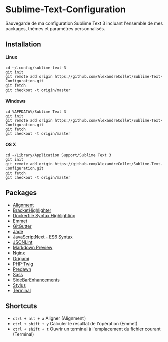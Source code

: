 # Sublime-Text-Configuration

Sauvegarde de ma configuration Sublime Text 3 incluant l'ensemble de mes packages, thèmes et paramètres personnalisés.

## Installation

#### Linux

    cd ~/.config/sublime-text-3
    git init
    git remote add origin https://github.com/AlexandreCollet/Sublime-Text-Configuration.git
    git fetch
    git checkout -t origin/master

#### Windows

    cd %APPDATA%/Sublime Text 3
    git init
    git remote add origin https://github.com/AlexandreCollet/Sublime-Text-Configuration.git
    git fetch
    git checkout -t origin/master

#### OS X

    cd ~/Library/Application Support/Sublime Text 3
    git init
    git remote add origin https://github.com/AlexandreCollet/Sublime-Text-Configuration.git
    git fetch
    git checkout -t origin/master

## Packages 

* [Alignment](http://wbond.net/sublime_packages/alignment)
* [BracketHighlighter](https://github.com/facelessuser/BracketHighlighter)
* [Dockerfile Syntax Highlighting](https://github.com/asbjornenge/Dockerfile.tmLanguage)
* [Emmet](http://emmet.io/)
* [GitGutter](https://github.com/jisaacks/GitGutter)
* [Jade](https://github.com/davidrios/jade-tmbundle)
* [JavaScriptNext - ES6 Syntax](https://github.com/Benvie/JavaScriptNext.tmLanguage)
* [JSONLint](https://bitbucket.org/hmml/jsonlint)
* [Markdown Preview](https://github.com/revolunet/sublimetext-markdown-preview)
* [Nginx](https://github.com/brandonwamboldt/sublime-nginx)
* [Origami](https://github.com/SublimeText/Origami)
* [PHP-Twig](https://github.com/Anomareh/PHP-Twig.tmbundle)
* [Predawn](https://github.com/jamiewilson/predawn)
* [Sass](https://github.com/nathos/sass-textmate-bundle)
* [SideBarEnhancements](https://github.com/titoBouzout/SideBarEnhancements)
* [Stylus](https://github.com/billymoon/Stylus)
* [Terminal](http://wbond.net/sublime_packages/terminal)

## Shortcuts

* `ctrl + alt + a` Aligner (Alignment)
* `ctrl + shift + y` Calculer le résultat de l'opération (Emmet)
* `ctrl + shift + t` Ouvrir un terminal à l'emplacement du fichier courant (Terminal)
